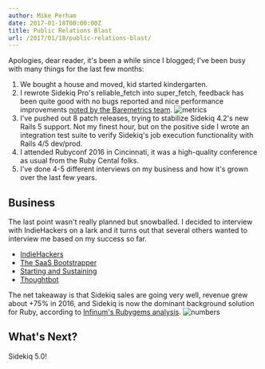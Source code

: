 ```yaml
---
author: Mike Perham
date: 2017-01-18T00:00:00Z
title: Public Relations Blast
url: /2017/01/18/public-relations-blast/
---
```


Apologies, dear reader, it's been a while since I blogged; I've been busy with many
things for the last few months:

1. We bought a house and moved, kid started kindergarten.
2. I rewrote Sidekiq Pro's reliable\_fetch into super\_fetch, feedback has been
   quite good with no bugs reported and nice performance
   improvements [noted by the Baremetrics team](https://twitter.com/scottymeuk/status/801828989258108932/).
   ![metrics](https://pbs.twimg.com/media/CyCq4_DW8AAhViR.jpg)
3. I've pushed out 8 patch releases, trying to stabilize Sidekiq 4.2's
   new Rails 5 support.  Not my finest hour, but on the positive side I wrote an
   integration test suite to verify Sidekiq's job execution
   functionality with Rails 4/5 dev/prod.
4. I attended Rubyconf 2016 in Cincinnati, it was a high-quality conference as usual
   from the Ruby Cental folks.
5. I've done 4-5 different interviews on my business and how it's grown
   over the last few years.

## Business

The last point wasn't really planned but snowballed.  I decided to
interview with IndieHackers on a lark and it turns out that several others
wanted to interview me based on my success so far.

* [IndieHackers](https://www.indiehackers.com/businesses/sidekiq)
* [The SaaS Bootstrapper](https://itunes.apple.com/us/podcast/tsb004-mike-perham-turning/id1171237328?i=1000377741544&mt=2)
* [Starting and Sustaining](https://medium.com/starting-sustaining/mike-perham-interview-8e98939284a5)
* [Thoughtbot](http://giantrobots.fm/219)

The net takeaway is that Sidekiq sales are going very well, revenue grew
about +75% in 2016, and Sidekiq is now the dominant background solution for Ruby, according to [Infinum's Rubygems analysis](https://infinum.co/the-capsized-eight/analyzing-rubygems-stats-v2016).
![numbers](/images/marketshare2016.png)

## What's Next?

Sidekiq 5.0!

